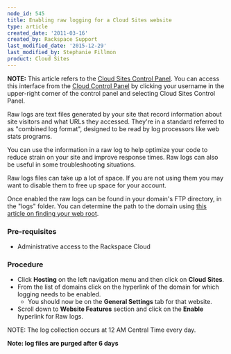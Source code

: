 ```yaml
---
node_id: 545
title: Enabling raw logging for a Cloud Sites website
type: article
created_date: '2011-03-16'
created_by: Rackspace Support
last_modified_date: '2015-12-29'
last_modified_by: Stephanie Fillmon
product: Cloud Sites
---
```


**NOTE:** This article refers to the [Cloud Sites Control
Panel](https://manage.rackspacecloud.com/). You can access this
interface from the [Cloud Control Panel](https://mycloud.rackspace.com/)
by clicking your username in the upper-right corner of the control panel
and selecting Cloud Sites Control Panel.

Raw logs are text files generated by your site that record information
about site visitors and what URLs they accessed.  They're in a standard
referred to as "combined log format", designed to be read by log
processors like web stats programs.

You can use the information in a raw log to help optimize your code to
reduce strain on your site and improve response times.  Raw logs can
also be useful in some troubleshooting situations.

Raw logs files can take up a lot of space. If you are not using them
 you may want to disable them to free up space for your account.

Once enabled the raw logs can be found in your domain's FTP directory,
in the "logs" folder.  You can determine the path to the domain using
[this article on finding your web
root](/how-to/locate-the-linux-path-for-your-cloud-sites-website).

### Pre-requisites

-   Administrative access to the Rackspace Cloud

### Procedure

-   Click **Hosting** on the left navigation menu and then click on
    **Cloud Sites**.
-   From the list of domains click on the hyperlink of the domain for
    which logging needs to be enabled.
    -   You should now be on the **General Settings** tab for
        that website.
-   Scroll down to **Website Features** section and click on the
    **Enable** hyperlink for Raw logs.

NOTE: The log collection occurs at 12 AM Central Time every day.

**Note: log files are purged after 6 days**

